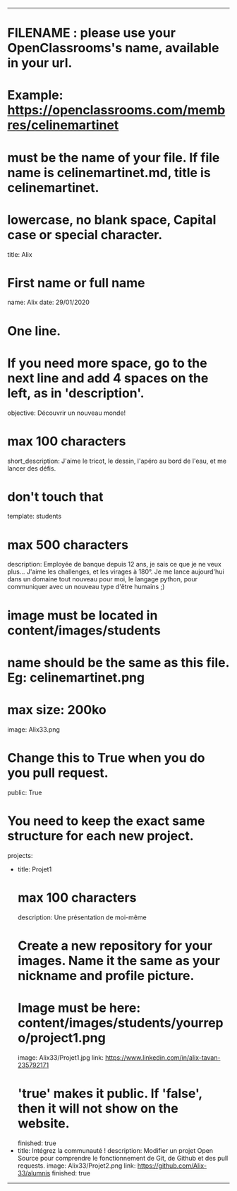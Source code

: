 ---

# FILENAME : please use your OpenClassrooms's name, available in your url.
# Example: https://openclassrooms.com/membres/celinemartinet
# must be the name of your file. If file name is celinemartinet.md, title is celinemartinet.
# lowercase, no blank space, Capital case or special character.
title: Alix

# First name or full name
name: Alix
date: 29/01/2020

# One line.
# If you need more space, go to the next line and add 4 spaces on the left, as in 'description'.
objective: Découvrir un nouveau monde!

# max 100 characters
short_description: J'aime le tricot, le dessin, l'apéro au bord de l'eau, et me lancer des défis.

# don't touch that
template: students

# max 500 characters
description:
    Employée de banque depuis 12 ans, je sais ce que je ne veux plus... J'aime les challenges, et les virages à 180°. Je me lance aujourd'hui dans un domaine tout nouveau pour moi, le langage python, pour communiquer avec un nouveau type d'être humains ;)

# image must be located in content/images/students
# name should be the same as this file. Eg: celinemartinet.png
# max size: 200ko
image: Alix33.png

# Change this to True when you do you pull request.
public: True

# You need to keep the exact same structure for each new project.
projects:
  - title: Projet1
    # max 100 characters
    description: Une présentation de moi-même
    # Create a new repository for your images. Name it the same as your nickname and profile picture.
    # Image must be here: content/images/students/yourrepo/project1.png
    image: Alix33/Projet1.jpg
    link: https://www.linkedin.com/in/alix-tavan-235792171
    # 'true' makes it public. If 'false', then it will not show on the website.
    finished: true
  - title: Intégrez la communauté !
    description: Modifier un projet Open Source pour comprendre le fonctionnement de Git, de Github et des pull requests.
    image: Alix33/Projet2.png
    link: https://github.com/Alix-33/alumnis
    finished: true

---